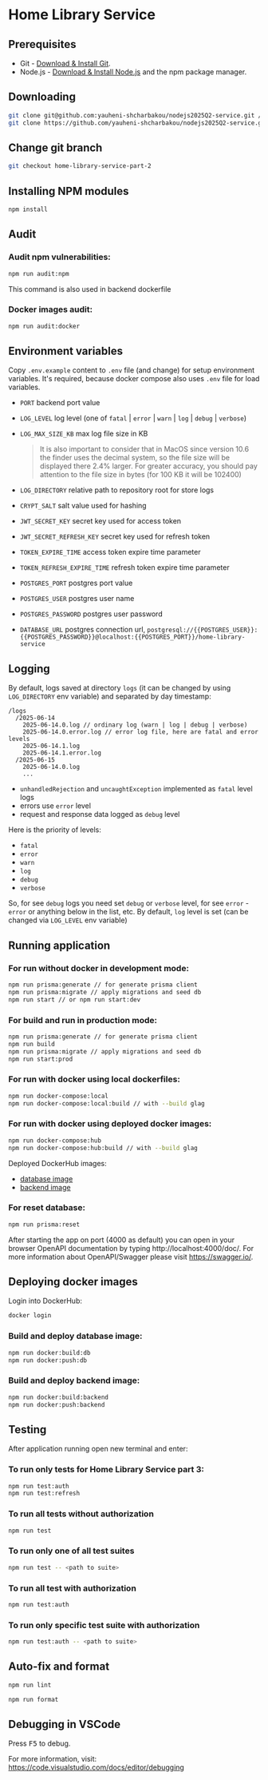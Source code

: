 # Home Library Service

## Prerequisites

- Git - [Download & Install Git](https://git-scm.com/downloads).
- Node.js - [Download & Install Node.js](https://nodejs.org/en/download/) and the npm package manager.

## Downloading

```bash
git clone git@github.com:yauheni-shcharbakou/nodejs2025Q2-service.git // for SSH
git clone https://github.com/yauheni-shcharbakou/nodejs2025Q2-service.git // for HTTPS
```

## Change git branch

```bash
git checkout home-library-service-part-2
```

## Installing NPM modules

```bash
npm install
```

## Audit

### Audit npm vulnerabilities:

```bash
npm run audit:npm
```

This command is also used in backend dockerfile

### Docker images audit:

```bash
npm run audit:docker
```

## Environment variables

Copy `.env.example` content to `.env` file (and change) for setup environment variables. It's required, because docker 
compose also uses `.env` file for load variables.

- `PORT` backend port value

- `LOG_LEVEL` log level (one of `fatal` | `error` | `warn` | `log` | `debug` | `verbose`)
- `LOG_MAX_SIZE_KB` max log file size in KB 
    > It is also important to consider that in MacOS since version 10.6 the finder uses the decimal system, so the file 
    > size will be displayed there 2.4% larger. For greater accuracy, you should pay attention to the file size in bytes 
    > (for 100 KB it will be 102400) 
- `LOG_DIRECTORY` relative path to repository root for store logs

- `CRYPT_SALT` salt value used for hashing
- `JWT_SECRET_KEY` secret key used for access token
- `JWT_SECRET_REFRESH_KEY` secret key used for refresh token
- `TOKEN_EXPIRE_TIME` access token expire time parameter
- `TOKEN_REFRESH_EXPIRE_TIME` refresh token expire time parameter

- `POSTGRES_PORT` postgres port value
- `POSTGRES_USER` postgres user name
- `POSTGRES_PASSWORD` postgres user password
- `DATABASE_URL` postgres connection url, `postgresql://{{POSTGRES_USER}}:{{POSTGRES_PASSWORD}}@localhost:{{POSTGRES_PORT}}/home-library-service`

## Logging

By default, logs saved at directory `logs` (it can be changed by using `LOG_DIRECTORY` env variable) and separated by
day timestamp:

```
/logs
  /2025-06-14
    2025-06-14.0.log // ordinary log (warn | log | debug | verbose)
    2025-06-14.0.error.log // error log file, here are fatal and error levels
    2025-06-14.1.log
    2025-06-14.1.error.log
  /2025-06-15
    2025-06-14.0.log
    ...
```

- `unhandledRejection` and `uncaughtException` implemented as `fatal` level logs
- errors use `error` level
- request and response data logged as `debug` level

Here is the priority of levels:
- `fatal`
- `error`
- `warn`
- `log`
- `debug`
- `verbose`

So, for see `debug` logs you need set `debug` or `verbose` level, for see `error` - `error` or anything below in the 
list, etc. By default, `log` level is set (can be changed via `LOG_LEVEL` env variable)

## Running application 

### For run without docker in development mode:

```bash
npm run prisma:generate // for generate prisma client
npm run prisma:migrate // apply migrations and seed db
npm run start // or npm run start:dev
```

### For build and run in production mode:

```bash
npm run prisma:generate // for generate prisma client
npm run build
npm run prisma:migrate // apply migrations and seed db
npm run start:prod
```

### For run with docker using local dockerfiles:

```bash
npm run docker-compose:local
npm run docker-compose:local:build // with --build glag
```

### For run with docker using deployed docker images:

```bash
npm run docker-compose:hub
npm run docker-compose:hub:build // with --build glag
```

Deployed DockerHub images:
- [database image](https://hub.docker.com/repository/docker/evgeniishcherbakov/postgresql/general)
- [backend image](https://hub.docker.com/repository/docker/evgeniishcherbakov/home-library-service/general)

### For reset database:

```bash
npm run prisma:reset
```

After starting the app on port (4000 as default) you can open
in your browser OpenAPI documentation by typing http://localhost:4000/doc/.
For more information about OpenAPI/Swagger please visit https://swagger.io/.

## Deploying docker images

Login into DockerHub:

```bash
docker login
```

### Build and deploy database image:

```bash
npm run docker:build:db
npm run docker:push:db
```

### Build and deploy backend image:

```bash
npm run docker:build:backend
npm run docker:push:backend
```

## Testing

After application running open new terminal and enter:

### To run only tests for Home Library Service part 3:

```bash
npm run test:auth
npm run test:refresh
```

### To run all tests without authorization

```bash
npm run test
```

### To run only one of all test suites

```bash
npm run test -- <path to suite>
```

### To run all test with authorization

```bash
npm run test:auth
```

### To run only specific test suite with authorization

```bash
npm run test:auth -- <path to suite>
```

## Auto-fix and format

```bash
npm run lint
```

```bash
npm run format
```

## Debugging in VSCode

Press <kbd>F5</kbd> to debug.

For more information, visit: https://code.visualstudio.com/docs/editor/debugging
